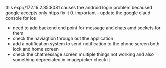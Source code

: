 this exp://172.16.2.85:8081 causes the android login problem becaused google accepts only https fix it
0. important - update the google claud console for ios


* need to add backend end point for message and chats amd sockets for them
* check the naviagtion through out the application
* add a notification system to send notification to the phone screen both lock and home screen
* check the chatmessage screen multiple things not working and also something depreciated in imagepicker check it 
